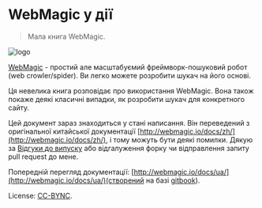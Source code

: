 WebMagic у дії
==================

> Мала книга WebMagic.

![logo](http://webmagic.io/images/logo.jpeg)

[WebMagic](https://github.com/code4craft/webmagic) - простий але масштабуємий фреймворк-пошуковий робот (web crowler/spider). Ви легко можете розробити шукач на його основі.

Ця невелика книга розповідає про використання WebMagic. Вона також покаже деякі класичні випадки, як розробити шукач для конкретного сайту.

Цей документ зараз знаходиться у стані написання. Він переведений з оригінальної китайської документації [http://webmagic.io/docs/zh/](http://webmagic.io/docs/zh/), і тому можуть бути деякі помилки. Дякую за [Відгуки до випуску](https://github.com/webmagic-io/docs/issues) або відгалуження форку чи відправлення запиту pull request до мене.

Попередній перегляд документації: [http://webmagic.io/docs/ua/](http://webmagic.io/docs/ua/)(створений на базі [gitbook](https://github.com/GitbookIO/gitbook/)).

License: [CC-BYNC](http://creativecommons.org/licenses/by-nc/2.0/).
